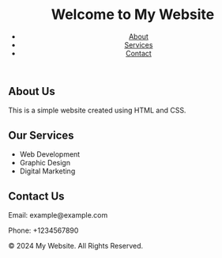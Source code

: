 <!DOCTYPE html>
<html lang="en">
<head>
    <meta charset="UTF-8">
    <meta name="viewport" content="width=device-width, initial-scale=1.0">
    <title>Simple Website</title>
    <link rel="stylesheet" href="styles.css">
</head>
<body>
    <header>
        <h1>Welcome to My Website</h1>
        <nav>
            <ul>
                <li><a href="#about">About</a></li>
                <li><a href="#services">Services</a></li>
                <li><a href="#contact">Contact</a></li>
            </ul>
        </nav>
    </header>
    <main>
        <section id="about">
            <h2>About Us</h2>
            <p>This is a simple website created using HTML and CSS.</p>
        </section>
        <section id="services">
            <h2>Our Services</h2>
            <ul>
                <li>Web Development</li>
                <li>Graphic Design</li>
                <li>Digital Marketing</li>
            </ul>
        </section>
        <section id="contact">
            <h2>Contact Us</h2>
            <p>Email: example@example.com</p>
            <p>Phone: +1234567890</p>
        </section>
    </main>
    <footer>
        <p>&copy; 2024 My Website. All Rights Reserved.</p>
    </footer>
</body>
</html>
